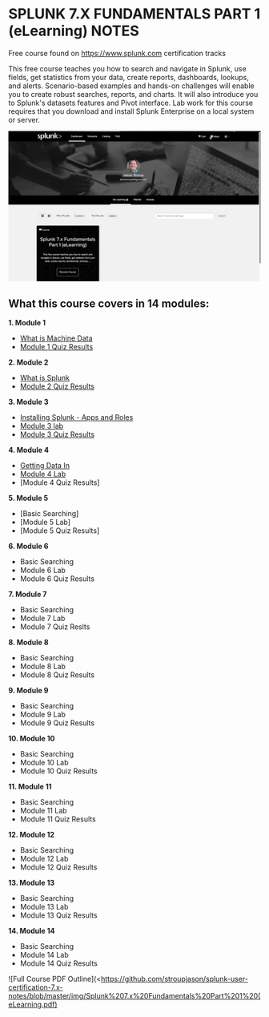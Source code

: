 # SPLUNK 7.X FUNDAMENTALS PART 1 (eLearning) NOTES

Free course found on https://www.splunk.com certification tracks

This free course teaches you how to search and navigate in Splunk, use fields, get statistics from your data, create reports, dashboards, lookups, and alerts. Scenario-based examples and hands-on challenges will enable you to create robust searches, reports, and charts. It will also introduce you to Splunk's datasets features and Pivot interface. Lab work for this course requires that you download and install Splunk Enterprise on a local system or server.

![splunk overview fundamentals landing page](https://raw.githubusercontent.com/stroupjason/splunk-user-certification-7.x-notes/master/img/splunk-course-overview-Screen%20Shot.png)

## What this course covers in 14 modules:

**1. Module 1**

- [What is Machine Data](https://github.com/stroupjason/splunk-user-certification-7.x-notes/tree/master/Module%201)
- [Module 1 Quiz Results](https://raw.githubusercontent.com/stroupjason/splunk-user-certification-7.x-notes/master/Module%201/img/splunk-module-1-quiz-Screen%20Shot%202020-06-24%20at%2010.18.32%20PM.png)

**2. Module 2**

- [What is Splunk](https://github.com/stroupjason/splunk-user-certification-7.x-notes/tree/master/Module%202)
- [Module 2 Quiz Results](https://raw.githubusercontent.com/stroupjason/splunk-user-certification-7.x-notes/master/img/module-2-quiz-result-Screen%20Shot.png)

**3. Module 3**

- [Installing Splunk - Apps and Roles](https://github.com/stroupjason/splunk-user-certification-7.x-notes/tree/master/Module%203)
- [Module 3 lab](https://github.com/stroupjason/splunk-user-certification-7.x-notes/blob/master/Module%203/SplunkFundamentals1_module3.pdf)
- [Module 3 Quiz Results](https://raw.githubusercontent.com/stroupjason/splunk-user-certification-7.x-notes/master/img/module-3-quiz-result-screen-shot.png)

**4. Module 4**

- [Getting Data In](https://github.com/stroupjason/splunk-user-certification-7.x-notes/blob/master/Module%204/README.md)
- [Module 4 Lab](https://github.com/stroupjason/splunk-user-certification-7.x-notes/blob/master/Module%204/SplunkFundamentals1_module4.pdf)
- [Module 4 Quiz Results]

**5. Module 5**

- [Basic Searching]
- [Module 5 Lab]
- [Module 5 Quiz Results]

**6. Module 6**

- Basic Searching
- Module 6 Lab
- Module 6 Quiz Results

**7. Module 7**

- Basic Searching
- Module 7 Lab
- Module 7 Quiz Reslts

**8. Module 8**

- Basic Searching
- Module 8 Lab
- Module 8 Quiz Results

**9. Module 9**

- Basic Searching
- Module 9 Lab
- Module 9 Quiz Results

**10. Module 10**

- Basic Searching
- Module 10 Lab
- Module 10 Quiz Results

**11. Module 11**

- Basic Searching
- Module 11 Lab
- Module 11 Quiz Results

**12. Module 12**

- Basic Searching
- Module 12 Lab
- Module 12 Quiz Results

**13. Module 13**

- Basic Searching
- Module 13 Lab
- Module 13 Quiz Results

**14. Module 14**

- Basic Searching
- Module 14 Lab
- Module 14 Quiz Results

![Full Course PDF Outline](<https://github.com/stroupjason/splunk-user-certification-7.x-notes/blob/master/img/Splunk%207.x%20Fundamentals%20Part%201%20(eLearning.pdf)

